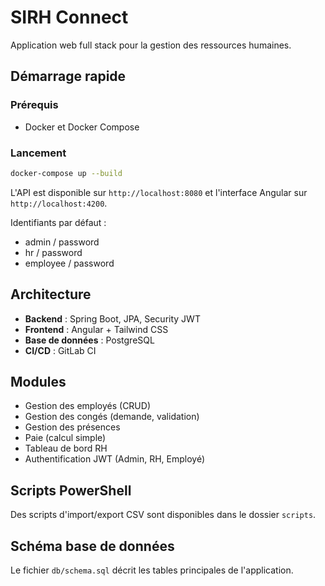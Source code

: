 # SIRH Connect

Application web full stack pour la gestion des ressources humaines.

## Démarrage rapide

### Prérequis
- Docker et Docker Compose

### Lancement
```bash
docker-compose up --build
```

L'API est disponible sur `http://localhost:8080` et l'interface Angular sur `http://localhost:4200`.

Identifiants par défaut :
- admin / password
- hr / password
- employee / password

## Architecture
- **Backend** : Spring Boot, JPA, Security JWT
- **Frontend** : Angular + Tailwind CSS
- **Base de données** : PostgreSQL
- **CI/CD** : GitLab CI

## Modules
- Gestion des employés (CRUD)
- Gestion des congés (demande, validation)
- Gestion des présences
- Paie (calcul simple)
- Tableau de bord RH
- Authentification JWT (Admin, RH, Employé)

## Scripts PowerShell
Des scripts d'import/export CSV sont disponibles dans le dossier `scripts`.

## Schéma base de données
Le fichier `db/schema.sql` décrit les tables principales de l'application.
